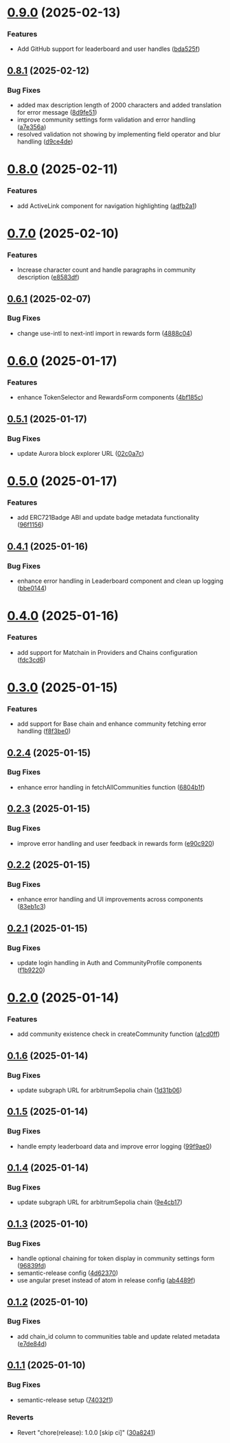 # [0.9.0](https://github.com/open-format/community-platform/compare/v0.8.1...v0.9.0) (2025-02-13)


### Features

* Add GitHub support for leaderboard and user handles ([bda525f](https://github.com/open-format/community-platform/commit/bda525f83eb394a772307a41a6c40f016ffd21a4))

## [0.8.1](https://github.com/open-format/community-platform/compare/v0.8.0...v0.8.1) (2025-02-12)


### Bug Fixes

* added max description length of 2000 characters and added translation for error message ([8d9fe51](https://github.com/open-format/community-platform/commit/8d9fe5153c182443b0d4cdaa5476c42aba79abab))
* improve community settings form validation and error handling ([a7e356a](https://github.com/open-format/community-platform/commit/a7e356afba9bff3761ff8bff2dc7a4d5d4867b02))
* resolved validation not showing by implementing field operator and blur handling ([d9ce4de](https://github.com/open-format/community-platform/commit/d9ce4de331d68507749f1b25c69619077b3ace5e))

# [0.8.0](https://github.com/open-format/community-platform/compare/v0.7.0...v0.8.0) (2025-02-11)


### Features

* add ActiveLink component for navigation highlighting ([adfb2a1](https://github.com/open-format/community-platform/commit/adfb2a109360f6d649cb8b6f75845775f4a52d80))

# [0.7.0](https://github.com/open-format/community-platform/compare/v0.6.1...v0.7.0) (2025-02-10)


### Features

* Increase character count and handle paragraphs in community description ([e8583df](https://github.com/open-format/community-platform/commit/e8583df02c83bde686b1103780e1c4c0651b900c))

## [0.6.1](https://github.com/open-format/community-platform/compare/v0.6.0...v0.6.1) (2025-02-07)


### Bug Fixes

* change use-intl to next-intl import in rewards form ([4888c04](https://github.com/open-format/community-platform/commit/4888c04aa0d689390b6168022410646634701187))

# [0.6.0](https://github.com/open-format/community-platform/compare/v0.5.1...v0.6.0) (2025-01-17)


### Features

* enhance TokenSelector and RewardsForm components ([4bf185c](https://github.com/open-format/community-platform/commit/4bf185cd6402f1e49469961ba6d98c3068885036))

## [0.5.1](https://github.com/open-format/community-platform/compare/v0.5.0...v0.5.1) (2025-01-17)


### Bug Fixes

* update Aurora block explorer URL ([02c0a7c](https://github.com/open-format/community-platform/commit/02c0a7c693e1032c33f348d1e4cd0c58bed48cd2))

# [0.5.0](https://github.com/open-format/community-platform/compare/v0.4.1...v0.5.0) (2025-01-17)


### Features

* add ERC721Badge ABI and update badge metadata functionality ([96f1156](https://github.com/open-format/community-platform/commit/96f11568b7339b33eb5f9515176be08ce6bfe7cd))

## [0.4.1](https://github.com/open-format/community-platform/compare/v0.4.0...v0.4.1) (2025-01-16)


### Bug Fixes

* enhance error handling in Leaderboard component and clean up logging ([bbe0144](https://github.com/open-format/community-platform/commit/bbe0144f45d261a94591aaf41ee5e1049f929ab9))

# [0.4.0](https://github.com/open-format/community-platform/compare/v0.3.0...v0.4.0) (2025-01-16)


### Features

* add support for Matchain in Providers and Chains configuration ([fdc3cd6](https://github.com/open-format/community-platform/commit/fdc3cd63535ebe15d179dba14d1b97688f0d149c))

# [0.3.0](https://github.com/open-format/community-platform/compare/v0.2.4...v0.3.0) (2025-01-15)


### Features

* add support for Base chain and enhance community fetching error handling ([f8f3be0](https://github.com/open-format/community-platform/commit/f8f3be04bc8f38fd79851389a2b3389d765b7af3))

## [0.2.4](https://github.com/open-format/community-platform/compare/v0.2.3...v0.2.4) (2025-01-15)


### Bug Fixes

* enhance error handling in fetchAllCommunities function ([6804b1f](https://github.com/open-format/community-platform/commit/6804b1f4c098a37489bf5e8b4d5d17b3f6c4d2c4))

## [0.2.3](https://github.com/open-format/community-platform/compare/v0.2.2...v0.2.3) (2025-01-15)


### Bug Fixes

* improve error handling and user feedback in rewards form ([e90c920](https://github.com/open-format/community-platform/commit/e90c920d7340e04b2cd5080d4a9194788bde0c58))

## [0.2.2](https://github.com/open-format/community-platform/compare/v0.2.1...v0.2.2) (2025-01-15)


### Bug Fixes

* enhance error handling and UI improvements across components ([83eb1c3](https://github.com/open-format/community-platform/commit/83eb1c30acd29afaf8598ac654f4db006e0945f0))

## [0.2.1](https://github.com/open-format/community-platform/compare/v0.2.0...v0.2.1) (2025-01-15)


### Bug Fixes

* update login handling in Auth and CommunityProfile components ([f1b9220](https://github.com/open-format/community-platform/commit/f1b92204862c146a503dfaa523fa3445ea5da068))

# [0.2.0](https://github.com/open-format/community-platform/compare/v0.1.6...v0.2.0) (2025-01-14)


### Features

* add community existence check in createCommunity function ([a1cd0ff](https://github.com/open-format/community-platform/commit/a1cd0ff1c28bb5f85df9a6690e0dbc5e47be1c1a))

## [0.1.6](https://github.com/open-format/community-platform/compare/v0.1.5...v0.1.6) (2025-01-14)


### Bug Fixes

* update subgraph URL for arbitrumSepolia chain ([1d31b06](https://github.com/open-format/community-platform/commit/1d31b067e3e0eb7a3c808363ba9c410dd00ebfec))

## [0.1.5](https://github.com/open-format/community-platform/compare/v0.1.4...v0.1.5) (2025-01-14)


### Bug Fixes

* handle empty leaderboard data and improve error logging ([99f9ae0](https://github.com/open-format/community-platform/commit/99f9ae0c3463761afd7b99f658c17d666230f769))

## [0.1.4](https://github.com/open-format/community-platform/compare/v0.1.3...v0.1.4) (2025-01-14)


### Bug Fixes

* update subgraph URL for arbitrumSepolia chain ([9e4cb17](https://github.com/open-format/community-platform/commit/9e4cb1795cc96bd60ceaeca156a4c8024a4d43c3))

## [0.1.3](https://github.com/open-format/community-platform/compare/v0.1.2...v0.1.3) (2025-01-10)


### Bug Fixes

* handle optional chaining for token display in community settings form ([96839fd](https://github.com/open-format/community-platform/commit/96839fd018f4868adac37fb967b3599844f72160))
* semantic-release config ([4d62370](https://github.com/open-format/community-platform/commit/4d6237003fda3ef965a395acc536085206720485))
* use angular preset instead of atom in release config ([ab4489f](https://github.com/open-format/community-platform/commit/ab4489ff96154488b4c58d1092e9e120c6438761))

## [0.1.2](https://github.com/open-format/community-platform/compare/v0.1.1...v0.1.2) (2025-01-10)


### Bug Fixes

* add chain_id column to communities table and update related metadata ([e7de84d](https://github.com/open-format/community-platform/commit/e7de84da2cb4e24ddcf2796642104d8dcad977f3))

## [0.1.1](https://github.com/open-format/community-platform/compare/v0.1.0...v0.1.1) (2025-01-10)


### Bug Fixes

* semantic-release setup ([74032f1](https://github.com/open-format/community-platform/commit/74032f14b44f45dcf6d952db384aef86636fe3db))


### Reverts

* Revert "chore(release): 1.0.0 [skip ci]" ([30a8241](https://github.com/open-format/community-platform/commit/30a824178a42d7edd85d3cbc219cca214b7ff922))
